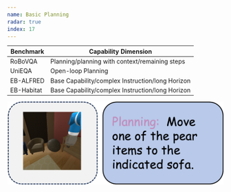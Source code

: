 ```yaml
---
name: Basic Planning
radar: true
index: 17
---
```


<div class="row">
<div class="col-8">

| **Benchmark** | **Capability Dimension**                         |
| ------------- | ------------------------------------------------ |
| RoBoVQA       | Planning/planning with context/remaining steps   |
| UniEQA        | Open-loop Planning                               |
| EB-ALFRED     | Base Capability/complex Instruction/long Horizon |
| EB-Habitat    | Base Capability/complex Instruction/long Horizon |

</div>

<div class="col-4">

![alt text](basicplanning.png)

</div>

</div>

